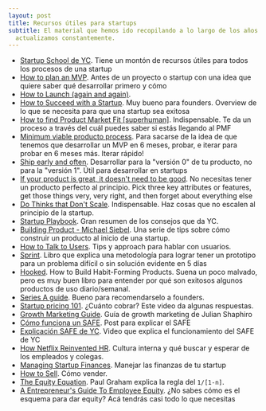 ```yaml
---
layout: post
title: Recursos útiles para startups
subtitle: El material que hemos ido recopilando a lo largo de los años. Lo
  actualizamos constantemente.
---
```

- [Startup School de YC](https://www.startupschool.org/latest). Tiene un montón de recursos útiles para todos los procesos de una startup
- [How to plan an MVP](https://www.youtube.com/watch?v=1hHMwLxN6EM&t=1228s). Antes de un proyecto o startup con una idea que quiere saber qué desarrollar primero y cómo
- [How to Launch (again and again)](https://www.youtube.com/watch?v=3xU050kMbHM).
- [How to Succeed with a Startup](https://www.youtube.com/watch?v=0lJKucu6HJc). Muy bueno para founders. Overview de lo que se necesita para que una startup sea exitosa
- [How to find Product Market Fit [superhuman]](https://bit.ly/2YHZWt6). Indispensable. Te da un proceso a través del cuál puedes saber si estás llegando al PMF
- [Minimum viable producto process](https://blog.ycombinator.com/minimum-viable-product-process/). Para sacarse de la idea de que tenemos que desarrollar un MVP en 6 meses, probar, e iterar para probar en 6 meses más. Iterar rápido!
- [Ship early and often](https://blog.ycombinator.com/tips-ship-early-and-often/). Desarrollar para la "versión 0" de tu producto, no para la "versión 1". Útil para desarrollar en startups
- [If your product is great, it doesn't need to be good](https://bit.ly/2AJAL1e). No necesitas tener un producto perfecto al principio. Pick three key attributes or features, get those things very, very right, and then forget about everything else
- [Do Thinks that Don't Scale](http://paulgraham.com/ds.html). Indispensable. Haz cosas que no escalen al principio de la startup.
- [Startup Playbook](https://playbook.samaltman.com/). Gran resumen de los consejos que da YC.
- [Building Product - Michael Siebel](https://www.youtube.com/watch?v=C27RVio2rOs&feature=youtu.be). Una serie de tips sobre cómo construir un producto al inicio de una startup.
- [How to Talk to Users](https://www.youtube.com/watch?v=MT4Ig2uqjTc). Tips y approach para hablar con usuarios.
- [Sprint](https://www.amazon.com/Sprint-Solve-Problems-Test-Ideas/dp/1442397683). Libro que explica una metodología para lograr tener un prototipo para un problema difícil o sin solución evidente en 5 días
- [Hooked](https://amzn.to/3hHBFwa). How to Build Habit-Forming Products. Suena un poco malvado, pero es muy buen libro para entender por qué son exitosos algunos productos de uso diario/semanal.
- [Series A guide](https://www.ycombinator.com/resources/series-a-guide). Bueno para recomendarselo a founders.
- [Startup pricing 101](https://youtu.be/jwXlo9gy_k4). ¿Cuánto cobrar? Este video da algunas respuestas.
- [Growth Marketing Guide](https://www.julian.com/guide/growth/intro). Guía de growth marketing de Julian Shaphiro
- [Cómo funciona un SAFE](https://blog.platan.us/safe-qu%C3%A9-es-y-c%C3%B3mo-funciona-36d0dea7068f). Post para explicar el SAFE
- [Explicación SAFE de YC](https://www.youtube.com/watch?v=Dk6JNTDec9I). Video que explica el funcionamiento del SAFE de YC
- [How Netflix Reinvented HR](https://hbr.org/2014/01/how-netflix-reinvented-hr). Cultura interna y qué buscar y esperar de los empleados y colegas.
- [Managing Startup Finances](https://www.youtube.com/watch?v=LBC16jhiwak&feature=emb_title). Manejar las finanzas de tu startup
- [How to Sell](https://www.youtube.com/watch?v=xZi4kTJG-LE). Cómo vender.
- [The Equity Equation](http://paulgraham.com/equity.html). Paul Graham explica la regla del `1/[1-n]`.
- [A Entrepreneur's Guide To Employee Equity](https://bit.ly/2N9Gq3e). ¿No sabes cómo es el esquema para dar equity? Acá tendrás casi todo lo que necesitas
